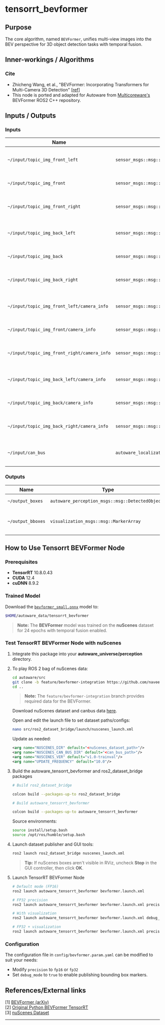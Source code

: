 # tensorrt_bevformer <!-- cspell:ignore Zhicheng, canbus, trainval, ROS2, bevformer, Multicoreware's, Bevformer -->

## Purpose

The core algorithm, named `BEVFormer`, unifies multi-view images into the BEV perspective for 3D object detection tasks with temporal fusion.

## Inner-workings / Algorithms

### Cite

- Zhicheng Wang, et al., "BEVFormer: Incorporating Transformers for Multi-Camera 3D Detection" [[ref](https://arxiv.org/abs/2203.17270)]
- This node is ported and adapted for Autoware from [Multicoreware's](https://multicorewareinc.com/) BEVFormer ROS2 C++ repository.

## Inputs / Outputs

### Inputs

| Name                                        | Type                                              | Description                         |
| ------------------------------------------- | ------------------------------------------------- | ----------------------------------- |
| `~/input/topic_img_front_left`              | `sensor_msgs::msg::Image`                         | input front_left camera image       |
| `~/input/topic_img_front`                   | `sensor_msgs::msg::Image`                         | input front camera image            |
| `~/input/topic_img_front_right`             | `sensor_msgs::msg::Image`                         | input front_right camera image      |
| `~/input/topic_img_back_left`               | `sensor_msgs::msg::Image`                         | input back_left camera image        |
| `~/input/topic_img_back`                    | `sensor_msgs::msg::Image`                         | input back camera image             |
| `~/input/topic_img_back_right`              | `sensor_msgs::msg::Image`                         | input back_right camera image       |
| `~/input/topic_img_front_left/camera_info`  | `sensor_msgs::msg::CameraInfo`                    | input front_left camera parameters  |
| `~/input/topic_img_front/camera_info`       | `sensor_msgs::msg::CameraInfo`                    | input front camera parameters       |
| `~/input/topic_img_front_right/camera_info` | `sensor_msgs::msg::CameraInfo`                    | input front_right camera parameters |
| `~/input/topic_img_back_left/camera_info`   | `sensor_msgs::msg::CameraInfo`                    | input back_left camera parameters   |
| `~/input/topic_img_back/camera_info`        | `sensor_msgs::msg::CameraInfo`                    | input back camera parameters        |
| `~/input/topic_img_back_right/camera_info`  | `sensor_msgs::msg::CameraInfo`                    | input back_right camera parameters  |
| `~/input/can_bus`                           | `autoware_localization_msgs::msg::KinematicState` | CAN bus data for ego-motion         |

### Outputs

| Name              | Type                                             | Description                                 |
| ----------------- | ------------------------------------------------ | ------------------------------------------- |
| `~/output_boxes`  | `autoware_perception_msgs::msg::DetectedObjects` | detected objects                            |
| `~/output_bboxes` | `visualization_msgs::msg::MarkerArray`           | detected objects for nuScenes visualization |

## How to Use Tensorrt BEVFormer Node

### Prerequisites

- **TensorRT** 10.8.0.43
- **CUDA** 12.4
- **cuDNN** 8.9.2

### Trained Model

Download the [`bevformer_small.onnx`](https://multicorewareinc1-my.sharepoint.com/:u:/g/personal/naveen_sathiyaseelan_multicorewareinc_com/ERQSpS-BoAZGh4R4zNZhITcB58aqDW_tu9aKHLpit6aLAg?e=IZ5nZN) model to:

```bash
$HOME/autoware_data/tensorrt_bevformer
```

> **Note:** The **BEVFormer** model was trained on the **nuScenes** dataset for 24 epochs with temporal fusion enabled.

### Test TensorRT BEVFormer Node with nuScenes

1. Integrate this package into your **autoware_universe/perception** directory.

2. To play ROS 2 bag of nuScenes data:

   ```bash
   cd autoware/src
   git clone -b feature/bevformer-integration https://github.com/naveen-mcw/ros2_dataset_bridge.git
   cd ..
   ```

   > **Note:** The `feature/bevformer-integration` branch provides required data for the BEVFormer.

   Download nuScenes dataset and canbus data [here](https://www.nuscenes.org/nuscenes#).

   Open and edit the launch file to set dataset paths/configs:

   ```bash
   nano src/ros2_dataset_bridge/launch/nuscenes_launch.xml
   ```

   Update as needed:

   ```xml
   <arg name="NUSCENES_DIR" default="<nuScenes_dataset_path>"/>
   <arg name="NUSCENES_CAN_BUS_DIR" default="<can_bus_path>"/>
   <arg name="NUSCENES_VER" default="v1.0-trainval"/>
   <arg name="UPDATE_FREQUENCY" default="10.0"/>
   ```

3. Build the autoware_tensorrt_bevformer and ros2_dataset_bridge packages

   ```bash
   # Build ros2_dataset_bridge

   colcon build --packages-up-to ros2_dataset_bridge

   # Build autoware_tensorrt_bevformer

   colcon build --packages-up-to autoware_tensorrt_bevformer

   ```

   Source environments:

   ```bash
   source install/setup.bash
   source /opt/ros/humble/setup.bash
   ```

4. Launch dataset publisher and GUI tools:

   ```bash
   ros2 launch ros2_dataset_bridge nuscenes_launch.xml
   ```

   > **Tip:** If nuScenes boxes aren't visible in RViz, uncheck **Stop** in the GUI controller, then click **OK**.

5. Launch TensorRT BEVFormer Node

   ```bash
   # Default mode (FP16)
   ros2 launch autoware_tensorrt_bevformer bevformer.launch.xml

   # FP32 precision
   ros2 launch autoware_tensorrt_bevformer bevformer.launch.xml precision:=fp32

   # With visualization
   ros2 launch autoware_tensorrt_bevformer bevformer.launch.xml debug_mode:=true

   # FP32 + visualization
   ros2 launch autoware_tensorrt_bevformer bevformer.launch.xml precision:=fp32 debug_mode:=true
   ```

### Configuration

The configuration file in `config/bevformer.param.yaml` can be modified to suit your needs:

- Modify `precision` to `fp16` or `fp32`
- Set `debug_mode` to `true` to enable publishing bounding box markers.

## References/External links

[1] [BEVFormer (arXiv)](https://arxiv.org/abs/2203.17270)  
[2] [Original Python BEVFormer TensorRT](https://github.com/DerryHub/BEVFormer_tensorrt.git)  
[3] [nuScenes Dataset](https://www.nuscenes.org/)

---
